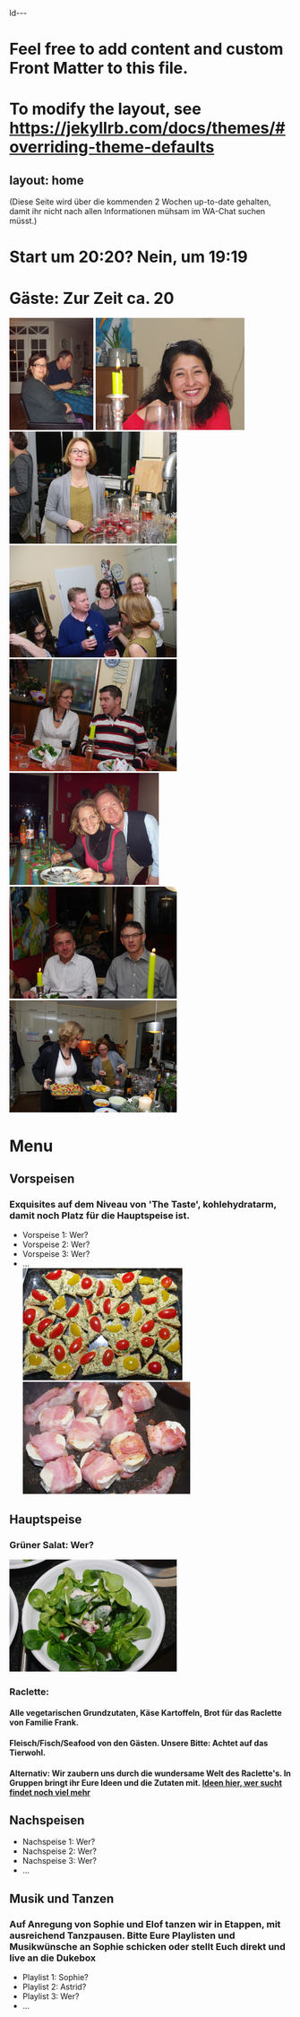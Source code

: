 ld---
# Feel free to add content and custom Front Matter to this file.
# To modify the layout, see https://jekyllrb.com/docs/themes/#overriding-theme-defaults

layout: home
---


<head>
<style>
table {
  font-family: arial, sans-serif;
  border-collapse: collapse;
  width: 80%;
}

td, th {
  border: 1px solid #dddddd;
  text-align: left;
  padding: 8px;
}

tr:nth-child(even) {
  background-color: #dddddd;
}
</style>
</head>


(Diese Seite wird über die kommenden 2 Wochen up-to-date gehalten, damit ihr nicht nach allen Informationen mühsam im WA-Chat suchen müsst.)

<h1> Start um 20:20? Nein, um 19:19 </h1> 
<h1> Gäste: Zur Zeit ca. 20 </h1> 

<a><img src="Bild1.jpg" height = "200"></a>
<a><img src="Bild3.jpg" height = "200"></a>
<a><img src="Bild19.jpg" height = "200"></a>
<a><img src="Bild21.jpg" height = "200"></a>
<a><img src="Bild22.jpg" height = "200"></a>
<a><img src="Bild12.jpg" height = "200"></a>
<a><img src="Bild24.jpg" height = "200"></a>
<a><img src="Bild16.jpg" height = "200"></a>
<h1> Menu </h1> 
<h2> Vorspeisen </h2> 
<h3> Exquisites auf dem Niveau von 'The Taste', kohlehydratarm, damit noch Platz für die Hauptspeise ist.</h3> 
<ul> 
<li>Vorspeise 1: Wer? </li>
<li>Vorspeise 2: Wer? </li>
<li>Vorspeise 3: Wer? </li>
<li>... </li>
<a><img src="Bild2.jpg" height = "200"></a>
<a><img src="Bild14.jpg" height = "200"></a>
</ul>

<h2> Hauptspeise </h2> 
<h3> Grüner Salat: Wer? </h3> 
<a><img src="Bild20.jpg" height = "200"></a>
<h3> Raclette: </h3> 

<h4> Alle vegetarischen Grundzutaten, Käse Kartoffeln, Brot für das Raclette von Familie Frank.</h4> 
<h4> Fleisch/Fisch/Seafood von den Gästen. Unsere Bitte: Achtet auf das Tierwohl.</h4> 
<h4> Alternativ: Wir zaubern uns durch die wundersame Welt des Raclette's. In Gruppen bringt ihr Eure Ideen und die Zutaten mit. <a href="https://heissehimbeeren.com/die-9-leckersten-raclette-rezepte/">Ideen hier, wer sucht findet noch viel mehr</a>
</h4> 


<h2> Nachspeisen </h2> 
<ul> 
<li>Nachspeise 1: Wer? </li>
<li>Nachspeise 2: Wer? </li>
<li>Nachspeise 3: Wer? </li>
<li>... </li>
</ul>

<h2> Musik und Tanzen </h2> 
<h3> Auf Anregung von Sophie und Elof tanzen wir in Etappen, mit ausreichend Tanzpausen. Bitte Eure Playlisten und Musikwünsche an Sophie schicken oder stellt Euch direkt  und live an die Dukebox </h3> 
<ul> 
<li>Playlist 1: Sophie? </li>
<li>Playlist 2: Astrid? </li>
<li>Playlist 3: Wer? </li>
<li>... </li>
</ul>

